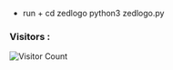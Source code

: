 




+ run +
cd zedlogo
python3 zedlogo.py
### Visitors :

![Visitor Count](https://profile-counter.glitch.me/shazed-x/count.svg)
